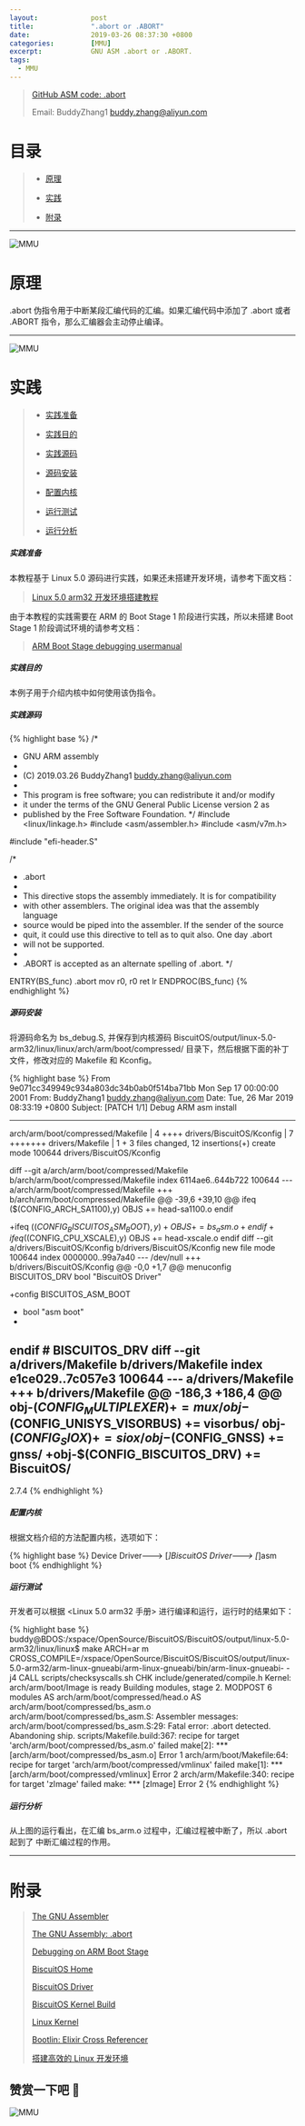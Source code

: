 ```yaml
---
layout:             post
title:              ".abort or .ABORT"
date:               2019-03-26 08:37:30 +0800
categories:         [MMU]
excerpt:            GNU ASM .abort or .ABORT.
tags:
  - MMU
---
```


> [GitHub ASM code: .abort](https://github.com/BiscuitOS/HardStack/tree/master/Language/Assembly/ARM-GNU-Assembly/Instruction/%5B.abort%5D)
>
> Email: BuddyZhang1 <buddy.zhang@aliyun.com>

# 目录

> - [原理](#原理)
>
> - [实践](#实践)
>
> - [附录](#附录)

--------------------------------------------------------------
<span id="原理"></span>

![MMU](https://raw.githubusercontent.com/EmulateSpace/PictureSet/master/BiscuitOS/kernel/IND00000A.jpg)

# 原理

.abort 伪指令用于中断某段汇编代码的汇编。如果汇编代码中添加了 .abort 或者
.ABORT 指令，那么汇编器会主动停止编译。

--------------------------------------------------------------
<span id="实践"></span>

![MMU](https://raw.githubusercontent.com/EmulateSpace/PictureSet/master/BiscuitOS/kernel/IND00000P.jpg)

# 实践

> - [实践准备](#实践准备)
>
> - [实践目的](#实践目的)
>
> - [实践源码](#实践源码)
>
> - [源码安装](#源码安装)
>
> - [配置内核](#配置内核)
>
> - [运行测试](#运行测试)
>
> - [运行分析](#运行分析)

##### <span id="实践准备">实践准备</span>

本教程基于 Linux 5.0 源码进行实践，如果还未搭建开发环境，请参考下面文档：

> [Linux 5.0 arm32 开发环境搭建教程](https://biscuitos.github.io/blog/Linux-5.0-arm32-Usermanual/)

由于本教程的实践需要在 ARM 的 Boot Stage 1 阶段进行实践，所以未搭建 Boot Stage 1
阶段调试环境的请参考文档：

> [ARM Boot Stage debugging usermanual](https://biscuitos.github.io/blog/BOOTASM-debuggingTools/#header)

##### <span id="实践目的">实践目的</span>

本例子用于介绍内核中如何使用该伪指令。

##### <span id="实践源码">实践源码</span>

{% highlight base %}
/*
 * GNU ARM assembly
 *
 * (C) 2019.03.26 BuddyZhang1 <buddy.zhang@aliyun.com>
 *
 * This program is free software; you can redistribute it and/or modify
 * it under the terms of the GNU General Public License version 2 as
 * published by the Free Software Foundation.
 */
#include <linux/linkage.h>
#include <asm/assembler.h>
#include <asm/v7m.h>

#include "efi-header.S"

/*
 * .abort
 *
 * This directive stops the assembly immediately. It is for compatibility
 * with other assemblers. The original idea was that the assembly language
 * source would be piped into the assembler. If the sender of the source
 * quit, it could use this directive to tell as to quit also. One day .abort
 * will not be supported.
 *
 * .ABORT is accepted as an alternate spelling of .abort.
 */

ENTRY(BS_func)
	.abort
	mov r0, r0
	ret     lr
ENDPROC(BS_func)
{% endhighlight %}

##### <span id="源码安装">源码安装</span>

将源码命名为 bs_debug.S, 并保存到内核源码 BiscuitOS/output/linux-5.0-arm32/linux/linux/arch/arm/boot/compressed/
目录下，然后根据下面的补丁文件，修改对应的 Makefile 和 Kconfig。

{% highlight base %}
From 9e071cc349949c934a803dc34b0ab0f514ba71bb Mon Sep 17 00:00:00 2001
From: BuddyZhang1 <buddy.zhang@aliyun.com>
Date: Tue, 26 Mar 2019 08:33:19 +0800
Subject: [PATCH 1/1] Debug ARM asm install

---
 arch/arm/boot/compressed/Makefile | 4 ++++
 drivers/BiscuitOS/Kconfig         | 7 +++++++
 drivers/Makefile                  | 1 +
 3 files changed, 12 insertions(+)
 create mode 100644 drivers/BiscuitOS/Kconfig

diff --git a/arch/arm/boot/compressed/Makefile b/arch/arm/boot/compressed/Makefile
index 6114ae6..644b722 100644
--- a/arch/arm/boot/compressed/Makefile
+++ b/arch/arm/boot/compressed/Makefile
@@ -39,6 +39,10 @@ ifeq ($(CONFIG_ARCH_SA1100),y)
 OBJS		+= head-sa1100.o
 endif

+ifeq ($(CONFIG_BISCUITOS_ASM_BOOT),y)
+OBJS		+= bs_asm.o
+endif
+
 ifeq ($(CONFIG_CPU_XSCALE),y)
 OBJS		+= head-xscale.o
 endif
diff --git a/drivers/BiscuitOS/Kconfig b/drivers/BiscuitOS/Kconfig
new file mode 100644
index 0000000..99a7a40
--- /dev/null
+++ b/drivers/BiscuitOS/Kconfig
@@ -0,0 +1,7 @@
menuconfig BISCUITOS_DRV
	bool "BiscuitOS Driver"

+config BISCUITOS_ASM_BOOT
+	bool "asm boot"
+
endif # BISCUITOS_DRV
diff --git a/drivers/Makefile b/drivers/Makefile
index e1ce029..7c057e3 100644
--- a/drivers/Makefile
+++ b/drivers/Makefile
@@ -186,3 +186,4 @@ obj-$(CONFIG_MULTIPLEXER)	+= mux/
 obj-$(CONFIG_UNISYS_VISORBUS)	+= visorbus/
 obj-$(CONFIG_SIOX)		+= siox/
 obj-$(CONFIG_GNSS)		+= gnss/
+obj-$(CONFIG_BISCUITOS_DRV)     += BiscuitOS/
--
2.7.4
{% endhighlight %}

##### <span id="配置内核">配置内核</span>

根据文档介绍的方法配置内核，选项如下：

{% highlight base %}
Device Driver--->
    [*]BiscuitOS Driver--->
        [*]asm boot
{% endhighlight %}

##### <span id="运行测试">运行测试</span>

开发者可以根据 <Linux 5.0 arm32 手册> 进行编译和运行，运行时的结果如下：

{% highlight base %}
buddy@BDOS:/xspace/OpenSource/BiscuitOS/BiscuitOS/output/linux-5.0-arm32/linux/linux$ make ARCH=ar
m CROSS_COMPILE=/xspace/OpenSource/BiscuitOS/BiscuitOS/output/linux-5.0-arm32/arm-linux-gnueabi/arm-linux-gnueabi/bin/arm-linux-gnueabi- -j4
  CALL    scripts/checksyscalls.sh
  CHK     include/generated/compile.h
  Kernel: arch/arm/boot/Image is ready
  Building modules, stage 2.
  MODPOST 6 modules
  AS      arch/arm/boot/compressed/head.o
  AS      arch/arm/boot/compressed/bs_asm.o
arch/arm/boot/compressed/bs_asm.S: Assembler messages:
arch/arm/boot/compressed/bs_asm.S:29: Fatal error: .abort detected.  Abandoning ship.
scripts/Makefile.build:367: recipe for target 'arch/arm/boot/compressed/bs_asm.o' failed
make[2]: *** [arch/arm/boot/compressed/bs_asm.o] Error 1
arch/arm/boot/Makefile:64: recipe for target 'arch/arm/boot/compressed/vmlinux' failed
make[1]: *** [arch/arm/boot/compressed/vmlinux] Error 2
arch/arm/Makefile:340: recipe for target 'zImage' failed
make: *** [zImage] Error 2
{% endhighlight %}

##### <span id="运行分析">运行分析</span>

从上图的运行看出，在汇编 bs_arm.o 过程中，汇编过程被中断了，所以 .abort 起到了
中断汇编过程的作用。

-----------------------------------------------

# <span id="附录">附录</span>

> [The GNU Assembler](http://tigcc.ticalc.org/doc/gnuasm.html)
>
> [The GNU Assembly: .abort](http://tigcc.ticalc.org/doc/gnuasm.html#SEC68)
>
> [Debugging on ARM Boot Stage](https://biscuitos.github.io/blog/BOOTASM-debuggingTools/#header)
>
> [BiscuitOS Home](https://biscuitos.github.io/)
>
> [BiscuitOS Driver](https://biscuitos.github.io/blog/BiscuitOS_Catalogue/)
>
> [BiscuitOS Kernel Build](https://biscuitos.github.io/blog/Kernel_Build/)
>
> [Linux Kernel](https://www.kernel.org/)
>
> [Bootlin: Elixir Cross Referencer](https://elixir.bootlin.com/linux/latest/source)
>
> [搭建高效的 Linux 开发环境](https://biscuitos.github.io/blog/Linux-debug-tools/)

## 赞赏一下吧 🙂

![MMU](https://raw.githubusercontent.com/EmulateSpace/PictureSet/master/BiscuitOS/kernel/HAB000036.jpg)

